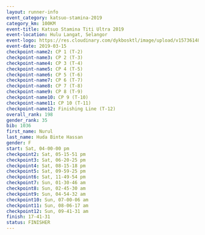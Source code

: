 ```yaml
--- 
layout: runner-info 
event_category: katsuo-stamina-2019 
category_km: 100KM 
event-title: Katsuo Stamina Titi Ultra 2019 
event-location: Hulu Langat, Selangor 
event-logo: https://res.cloudinary.com/dykbosktl/image/upload/v1573614825/Logo/Logo_p7ft6n.png 
event-date: 2019-03-15 
checkpoint-name2: CP 1 (T-2) 
checkpoint-name3: CP 2 (T-3) 
checkpoint-name4: CP 3 (T-4) 
checkpoint-name5: CP 4 (T-5) 
checkpoint-name6: CP 5 (T-6) 
checkpoint-name7: CP 6 (T-7) 
checkpoint-name8: CP 7 (T-8) 
checkpoint-name9: CP 8 (T-9) 
checkpoint-name10: CP 9 (T-10) 
checkpoint-name11: CP 10 (T-11) 
checkpoint-name12: Finishing Line (T-12) 
overall_rank: 198
gender_rank: 35
bib: 1036
first_name: Nurul
last_name: Huda Binte Hassan
gender: F
start: Sat, 04-00-00 pm
checkpoint2: Sat, 05-15-51 pm
checkpoint3: Sat, 06-20-25 pm
checkpoint4: Sat, 08-15-18 pm
checkpoint5: Sat, 09-59-25 pm
checkpoint6: Sat, 11-49-54 pm
checkpoint7: Sun, 01-30-46 am
checkpoint8: Sun, 02-45-30 am
checkpoint9: Sun, 04-54-32 am
checkpoint10: Sun, 07-00-06 am
checkpoint11: Sun, 08-06-17 am
checkpoint12: Sun, 09-41-31 am
finish: 17-41-31
status: FINISHER
--- 
```

